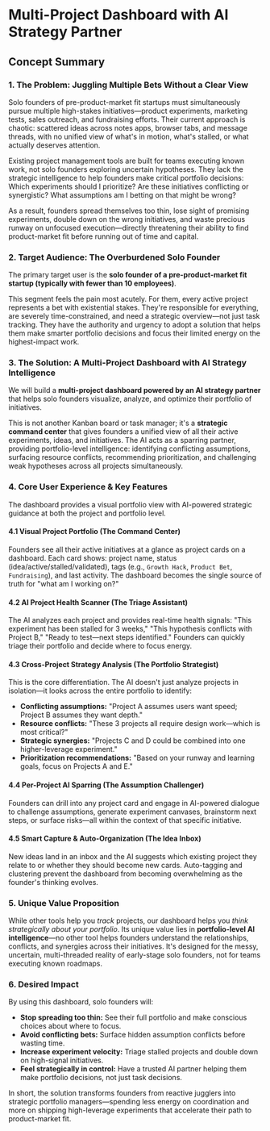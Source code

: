 # Multi-Project Dashboard with AI Strategy Partner

## Concept Summary

### 1. The Problem: Juggling Multiple Bets Without a Clear View

Solo founders of pre-product-market fit startups must simultaneously pursue multiple high-stakes initiatives—product experiments, marketing tests, sales outreach, and fundraising efforts. Their current approach is chaotic: scattered ideas across notes apps, browser tabs, and message threads, with no unified view of what's in motion, what's stalled, or what actually deserves attention.

Existing project management tools are built for teams executing known work, not solo founders exploring uncertain hypotheses. They lack the strategic intelligence to help founders make critical portfolio decisions: Which experiments should I prioritize? Are these initiatives conflicting or synergistic? What assumptions am I betting on that might be wrong?

As a result, founders spread themselves too thin, lose sight of promising experiments, double down on the wrong initiatives, and waste precious runway on unfocused execution—directly threatening their ability to find product-market fit before running out of time and capital.

### 2. Target Audience: The Overburdened Solo Founder

The primary target user is the **solo founder of a pre-product-market fit startup (typically with fewer than 10 employees)**.

This segment feels the pain most acutely. For them, every active project represents a bet with existential stakes. They're responsible for everything, are severely time-constrained, and need a strategic overview—not just task tracking. They have the authority and urgency to adopt a solution that helps them make smarter portfolio decisions and focus their limited energy on the highest-impact work.

### 3. The Solution: A Multi-Project Dashboard with AI Strategy Intelligence

We will build a **multi-project dashboard powered by an AI strategy partner** that helps solo founders visualize, analyze, and optimize their portfolio of initiatives.

This is not another Kanban board or task manager; it's a **strategic command center** that gives founders a unified view of all their active experiments, ideas, and initiatives. The AI acts as a sparring partner, providing portfolio-level intelligence: identifying conflicting assumptions, surfacing resource conflicts, recommending prioritization, and challenging weak hypotheses across all projects simultaneously.

### 4. Core User Experience & Key Features

The dashboard provides a visual portfolio view with AI-powered strategic guidance at both the project and portfolio level.

#### 4.1 Visual Project Portfolio (The Command Center)

Founders see all their active initiatives at a glance as project cards on a dashboard. Each card shows: project name, status (idea/active/stalled/validated), tags (e.g., `Growth Hack`, `Product Bet`, `Fundraising`), and last activity. The dashboard becomes the single source of truth for "what am I working on?"

#### 4.2 AI Project Health Scanner (The Triage Assistant)

The AI analyzes each project and provides real-time health signals: "This experiment has been stalled for 3 weeks," "This hypothesis conflicts with Project B," "Ready to test—next steps identified." Founders can quickly triage their portfolio and decide where to focus energy.

#### 4.3 Cross-Project Strategy Analysis (The Portfolio Strategist)

This is the core differentiation. The AI doesn't just analyze projects in isolation—it looks across the entire portfolio to identify:

- **Conflicting assumptions:** "Project A assumes users want speed; Project B assumes they want depth."
- **Resource conflicts:** "These 3 projects all require design work—which is most critical?"
- **Strategic synergies:** "Projects C and D could be combined into one higher-leverage experiment."
- **Prioritization recommendations:** "Based on your runway and learning goals, focus on Projects A and E."

#### 4.4 Per-Project AI Sparring (The Assumption Challenger)

Founders can drill into any project card and engage in AI-powered dialogue to challenge assumptions, generate experiment canvases, brainstorm next steps, or surface risks—all within the context of that specific initiative.

#### 4.5 Smart Capture & Auto-Organization (The Idea Inbox)

New ideas land in an inbox and the AI suggests which existing project they relate to or whether they should become new cards. Auto-tagging and clustering prevent the dashboard from becoming overwhelming as the founder's thinking evolves.

### 5. Unique Value Proposition

While other tools help you _track_ projects, our dashboard helps you _think strategically about your portfolio_. Its unique value lies in **portfolio-level AI intelligence**—no other tool helps founders understand the relationships, conflicts, and synergies across their initiatives. It's designed for the messy, uncertain, multi-threaded reality of early-stage solo founders, not for teams executing known roadmaps.

### 6. Desired Impact

By using this dashboard, solo founders will:

- **Stop spreading too thin:** See their full portfolio and make conscious choices about where to focus.
- **Avoid conflicting bets:** Surface hidden assumption conflicts before wasting time.
- **Increase experiment velocity:** Triage stalled projects and double down on high-signal initiatives.
- **Feel strategically in control:** Have a trusted AI partner helping them make portfolio decisions, not just task decisions.

In short, the solution transforms founders from reactive jugglers into strategic portfolio managers—spending less energy on coordination and more on shipping high-leverage experiments that accelerate their path to product-market fit.
